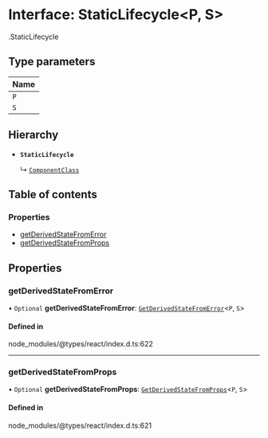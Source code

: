 # Interface: StaticLifecycle<P, S\>

[<internal>](../wiki/%3Cinternal%3E).StaticLifecycle

## Type parameters

| Name |
| :------ |
| `P` |
| `S` |

## Hierarchy

- **`StaticLifecycle`**

  ↳ [`ComponentClass`](../wiki/%3Cinternal%3E.ComponentClass)

## Table of contents

### Properties

- [getDerivedStateFromError](../wiki/%3Cinternal%3E.StaticLifecycle#getderivedstatefromerror-1)
- [getDerivedStateFromProps](../wiki/%3Cinternal%3E.StaticLifecycle#getderivedstatefromprops-1)

## Properties

### getDerivedStateFromError

• `Optional` **getDerivedStateFromError**: [`GetDerivedStateFromError`](../wiki/%3Cinternal%3E#getderivedstatefromerror-1)<`P`, `S`\>

#### Defined in

node_modules/@types/react/index.d.ts:622

___

### getDerivedStateFromProps

• `Optional` **getDerivedStateFromProps**: [`GetDerivedStateFromProps`](../wiki/%3Cinternal%3E#getderivedstatefromprops-1)<`P`, `S`\>

#### Defined in

node_modules/@types/react/index.d.ts:621
